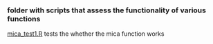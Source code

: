 ### folder with scripts that assess the functionality of various functions

[mica_test1.R](https://github.com/galerp/helbig_lab/blob/master/test_scripts/mica_test1.R) tests the whether the mica function works
